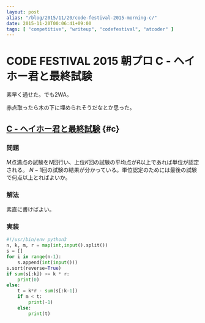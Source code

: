```yaml
---
layout: post
alias: "/blog/2015/11/20/code-festival-2015-morning-c/"
date: 2015-11-20T00:06:41+09:00
tags: [ "competitive", "writeup", "codefestival", "atcoder" ]
---
```


# CODE FESTIVAL 2015 朝プロ C - ヘイホー君と最終試験

素早く通せた。でも2WA。

赤点取ったら木の下に埋められそうだなとか思った。

<!-- more -->

## [C - ヘイホー君と最終試験](https://beta.atcoder.jp/contests/code-festival-2015-morning-easy/tasks/cf_2015_morning_easy_c) {#c}

### 問題

$M$点満点の試験を$N$回行い、上位$K$回の試験の平均点が$R$以上であれば単位が認定される。
$N-1$回の試験の結果が分かっている。単位認定のためには最後の試験で何点以上とればよいか。

### 解法

素直に書けばよい。

### 実装

``` python
#!/usr/bin/env python3
n, k, m, r = map(int,input().split())
s = []
for i in range(n-1):
    s.append(int(input()))
s.sort(reverse=True)
if sum(s[:k]) >= k * r:
    print(0)
else:
    t = k*r - sum(s[:k-1])
    if m < t:
        print(-1)
    else:
        print(t)
```

